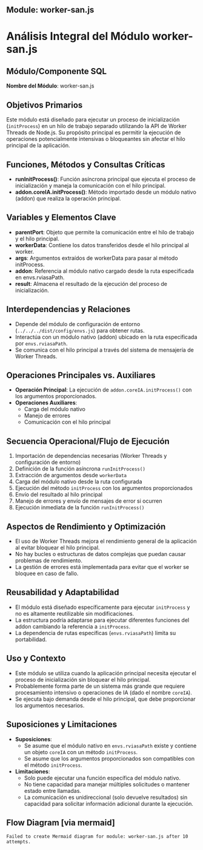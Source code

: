 ## Module: worker-san.js

# Análisis Integral del Módulo worker-san.js

## Módulo/Componente SQL
**Nombre del Módulo**: worker-san.js

## Objetivos Primarios
Este módulo está diseñado para ejecutar un proceso de inicialización (`initProcess`) en un hilo de trabajo separado utilizando la API de Worker Threads de Node.js. Su propósito principal es permitir la ejecución de operaciones potencialmente intensivas o bloqueantes sin afectar el hilo principal de la aplicación.

## Funciones, Métodos y Consultas Críticas
- **runInitProcess()**: Función asíncrona principal que ejecuta el proceso de inicialización y maneja la comunicación con el hilo principal.
- **addon.coreIA.initProcess()**: Método importado desde un módulo nativo (addon) que realiza la operación principal.

## Variables y Elementos Clave
- **parentPort**: Objeto que permite la comunicación entre el hilo de trabajo y el hilo principal.
- **workerData**: Contiene los datos transferidos desde el hilo principal al worker.
- **args**: Argumentos extraídos de workerData para pasar al método initProcess.
- **addon**: Referencia al módulo nativo cargado desde la ruta especificada en envs.rviasaPath.
- **result**: Almacena el resultado de la ejecución del proceso de inicialización.

## Interdependencias y Relaciones
- Depende del módulo de configuración de entorno (`../../../dist/config/envs.js`) para obtener rutas.
- Interactúa con un módulo nativo (addon) ubicado en la ruta especificada por `envs.rviasaPath`.
- Se comunica con el hilo principal a través del sistema de mensajería de Worker Threads.

## Operaciones Principales vs. Auxiliares
- **Operación Principal**: La ejecución de `addon.coreIA.initProcess()` con los argumentos proporcionados.
- **Operaciones Auxiliares**: 
  - Carga del módulo nativo
  - Manejo de errores
  - Comunicación con el hilo principal

## Secuencia Operacional/Flujo de Ejecución
1. Importación de dependencias necesarias (Worker Threads y configuración de entorno)
2. Definición de la función asíncrona `runInitProcess()`
3. Extracción de argumentos desde `workerData`
4. Carga del módulo nativo desde la ruta configurada
5. Ejecución del método `initProcess` con los argumentos proporcionados
6. Envío del resultado al hilo principal
7. Manejo de errores y envío de mensajes de error si ocurren
8. Ejecución inmediata de la función `runInitProcess()`

## Aspectos de Rendimiento y Optimización
- El uso de Worker Threads mejora el rendimiento general de la aplicación al evitar bloquear el hilo principal.
- No hay bucles o estructuras de datos complejas que puedan causar problemas de rendimiento.
- La gestión de errores está implementada para evitar que el worker se bloquee en caso de fallo.

## Reusabilidad y Adaptabilidad
- El módulo está diseñado específicamente para ejecutar `initProcess` y no es altamente reutilizable sin modificaciones.
- La estructura podría adaptarse para ejecutar diferentes funciones del addon cambiando la referencia a `initProcess`.
- La dependencia de rutas específicas (`envs.rviasaPath`) limita su portabilidad.

## Uso y Contexto
- Este módulo se utiliza cuando la aplicación principal necesita ejecutar el proceso de inicialización sin bloquear el hilo principal.
- Probablemente forma parte de un sistema más grande que requiere procesamiento intensivo o operaciones de IA (dado el nombre `coreIA`).
- Se ejecuta bajo demanda desde el hilo principal, que debe proporcionar los argumentos necesarios.

## Suposiciones y Limitaciones
- **Suposiciones**:
  - Se asume que el módulo nativo en `envs.rviasaPath` existe y contiene un objeto `coreIA` con un método `initProcess`.
  - Se asume que los argumentos proporcionados son compatibles con el método `initProcess`.
- **Limitaciones**:
  - Solo puede ejecutar una función específica del módulo nativo.
  - No tiene capacidad para manejar múltiples solicitudes o mantener estado entre llamadas.
  - La comunicación es unidireccional (solo devuelve resultados) sin capacidad para solicitar información adicional durante la ejecución.
## Flow Diagram [via mermaid]
```mermaid
Failed to create Mermaid diagram for module: worker-san.js after 10 attempts.
```
